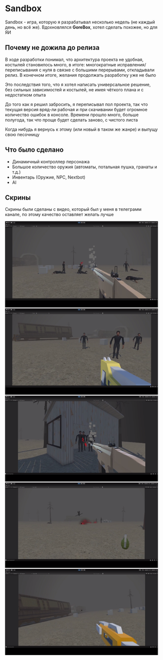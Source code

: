 # Sandbox

Sandbox - игра, которую я разрабатывал несколько недель (не каждый день, но всё же). Вдохновлялся **GoreBox**, хотел сделать похожее, но для ЯИ


## Почему не дожила до релиза
В ходе разработки понимал, что архитектура проекта не удобная, костылей становилось много, в итоге: многократные исправления/переписывания с нуля в связке с большими перерывами, откладывали релиз. В конечном итоге, желания продолжать разработку уже не было

Это последствия того, что я хотел написать универсальное решение, без сильных зависимостей и костылей, не имея чёткого плана и с недостатком опыта

До того как я решил забросить, я переписывал пол проекта, так что текущая версия вряд-ли рабочая и при скачивании будет огромное количество ошибок в консоле. Времени прошло много, больше полугода, так что проще будет сделать заново, с чистого листа

Когда нибудь я вернусь к этому (или новый в таком же жанре) и выпущу свою песочницу

## Что было сделано
* Динамичный контроллер персонажа
* Большое количество оружия (автоматы, потальная пушка, гранаты и т.д.)
* Инвентарь (Оружие, NPC, Nextbot)
* AI

## Скрины
Скрины были сделаны с видео, который был у меня в телеграмм канале, по этому качество оставляет желать лучше

![alt text](Image/image.png)
![alt text](Image/image-1.png)
![alt text](Image/image-2.png)
![alt text](Image/image-3.png)
![alt text](Image/image-4.png)